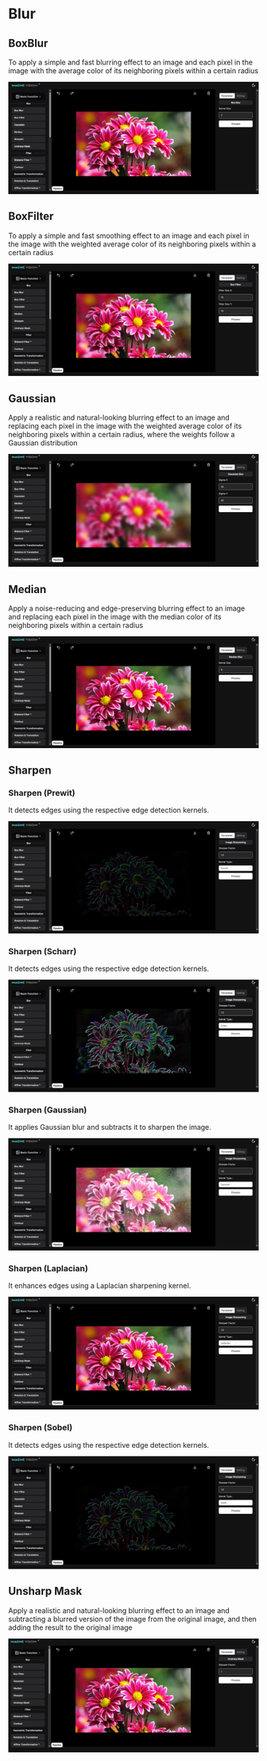 # **Blur**

## BoxBlur

To apply a simple and fast blurring effect to an image and each pixel in the image with the average color of its neighboring pixels within a certain radius

![logo](_media/BasicFunction/Blur/boxblur.png)

## BoxFilter

To apply a simple and fast smoothing effect to an image and each pixel in the image with the weighted average color of its neighboring pixels within a certain radius

![logo](_media/BasicFunction/Blur/boxfilter.png)

## Gaussian

Apply a realistic and natural-looking blurring effect to an image and replacing each pixel in the image with the weighted average color of its neighboring pixels within a certain radius, where the weights follow a Gaussian distribution

![logo](_media/BasicFunction/Blur/gaussian.png)

## Median

Apply a noise-reducing and edge-preserving blurring effect to an image and replacing each pixel in the image with the median color of its neighboring pixels within a certain radius

![logo](_media/BasicFunction/Blur/medianblur.png)

## **Sharpen**

### Sharpen (Prewit)

It detects edges using the respective edge detection kernels.

![logo](<_media/BasicFunction/Blur/sharpen(prewitt).png>)

### Sharpen (Scharr)

It detects edges using the respective edge detection kernels.

![logo](<_media/BasicFunction/Blur/sharpen(scharr).png>)

### Sharpen (Gaussian)

It applies Gaussian blur and subtracts it to sharpen the image.

![logo](<_media/BasicFunction/Blur/sharpen(gaussian).png>)

### Sharpen (Laplacian)

It enhances edges using a Laplacian sharpening kernel.

![logo](<_media/BasicFunction/Blur/sharpen(laplacian).png>)

### Sharpen (Sobel)

It detects edges using the respective edge detection kernels.

![logo](<_media/BasicFunction/Blur/sharpen(sobel).png>)

## Unsharp Mask

Apply a realistic and natural-looking blurring effect to an image and subtracting a blurred version of the image from the original image, and then adding the result to the original image

![logo](_media/BasicFunction/Blur/unsharpmask.png)
